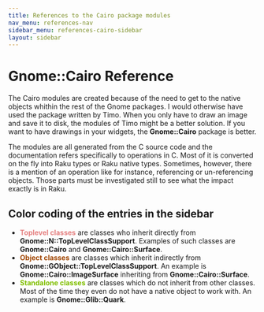 ```yaml
---
title: References to the Cairo package modules
nav_menu: references-nav
sidebar_menu: references-cairo-sidebar
layout: sidebar
---
```

# Gnome::Cairo Reference

The Cairo modules are created because of the need to get to the native objects whithin the rest of the Gnome packages. I would otherwise have used the package written by Timo. When you only have to draw an image and save it to disk, the modules of Timo might be a better solution. If you want to have drawings in your widgets, the **Gnome::Cairo** package is better.

The modules are all generated from the C source code and the documentation refers specifically to operations in C. Most of it is converted on the fly into Raku types or Raku native types. Sometimes, however, there is a mention of an operation like for instance, referencing or un-referencing objects. Those parts must be investigated still to see what the impact exactly is in Raku.

## Color coding of the entries in the sidebar
* <strong style="color:#e58080;">Toplevel classes</strong> are classes who inherit directly from **Gnome::N::TopLevelClassSupport**. Examples of such classes are **Gnome::Cairo** and **Gnome::Cairo::Surface**.
* <strong style="color:#a04500;">Object classes</strong> are classes which inherit indirectly from **Gnome::GObject::TopLevelClassSupport**. An example is **Gnome::Cairo::ImageSurface** inheriting from **Gnome::Cairo::Surface**.
* <strong style="color:#80bf00;">Standalone classes</strong> are classes which do not inherit from other classes. Most of the time they even do not have a native object to work with. An example is **Gnome::Glib::Quark**.

<!--
## Deprecated classes in Cairo

The following modules will not be implemented in this Raku package because they are deprecated in the Cairo libraries. There is no reason to have people use old stuff which is going to disappear.

*
-->
